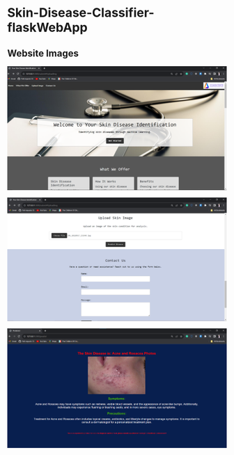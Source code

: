 # Skin-Disease-Classifier-flaskWebApp
## Website Images
![websiteImage](https://github.com/GhufranBarcha/Skin-Disease-Classifier-flaskWebApp/blob/main/websiteImg/web1.png)

![websiteImage](https://github.com/GhufranBarcha/Skin-Disease-Classifier-flaskWebApp/blob/main/websiteImg/web2.png)


![websiteImage](https://github.com/GhufranBarcha/Skin-Disease-Classifier-flaskWebApp/blob/main/websiteImg/web3.png)
